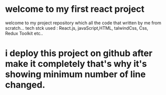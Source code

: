 # welcome to my first react  project 
welcome to my project repository which all the code that written by me from scratch... tech stck used : React.js, javaScript,HTML, talwindCss, Css, Redux Toolkit etc..

# i deploy this project on github after make it completely that's why it's showing minimum number of  line changed.